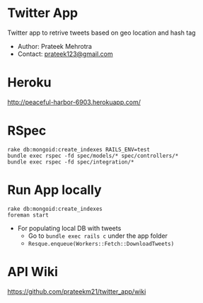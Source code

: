 Twitter App
===========
Twitter app to retrive tweets based on geo location and hash tag

* Author:  Prateek Mehrotra
* Contact: prateek123@gmail.com

Heroku
======
http://peaceful-harbor-6903.herokuapp.com/

RSpec
=====
```
rake db:mongoid:create_indexes RAILS_ENV=test
bundle exec rspec -fd spec/models/* spec/controllers/*
bundle exec rspec -fd spec/integration/*
```

Run App locally
===============

```
rake db:mongoid:create_indexes
foreman start
```

  * For populating local DB with tweets
      * Go to `bundle exec rails c` under the app folder
      * `Resque.enqueue(Workers::Fetch::DownloadTweets)`


API Wiki
========
https://github.com/prateekm21/twitter_app/wiki

